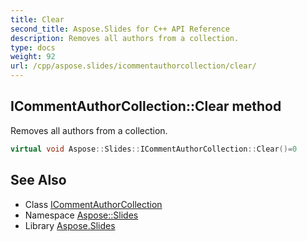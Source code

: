 ```yaml
---
title: Clear
second_title: Aspose.Slides for C++ API Reference
description: Removes all authors from a collection.
type: docs
weight: 92
url: /cpp/aspose.slides/icommentauthorcollection/clear/
---
```

## ICommentAuthorCollection::Clear method


Removes all authors from a collection.

```cpp
virtual void Aspose::Slides::ICommentAuthorCollection::Clear()=0
```

## See Also

* Class [ICommentAuthorCollection](../)
* Namespace [Aspose::Slides](../../)
* Library [Aspose.Slides](../../../)
